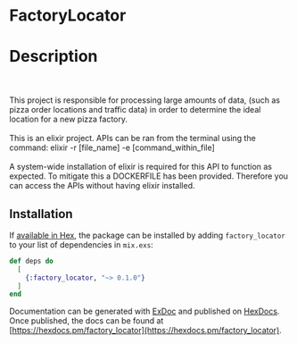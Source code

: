 # FactoryLocator

<h1>Description</h1>
<br>
<br>
This project is responsible for processing large amounts of data, (such as pizza order locations and traffic data) in order to determine the ideal location for a new pizza factory.
<br>
<br>
This is an elixir project. APIs can be ran from the terminal using the command:
elixir -r [file_name] -e [command_within_file]
<br>
<br>
A system-wide installation of elixir is required for this API to function as expected. To mitigate this a DOCKERFILE has been provided. Therefore you can access the APIs without having elixir installed.
<br>

## Installation

If [available in Hex](https://hex.pm/docs/publish), the package can be installed
by adding `factory_locator` to your list of dependencies in `mix.exs`:

```elixir
def deps do
  [
    {:factory_locator, "~> 0.1.0"}
  ]
end
```

Documentation can be generated with [ExDoc](https://github.com/elixir-lang/ex_doc)
and published on [HexDocs](https://hexdocs.pm). Once published, the docs can
be found at [https://hexdocs.pm/factory_locator](https://hexdocs.pm/factory_locator).


